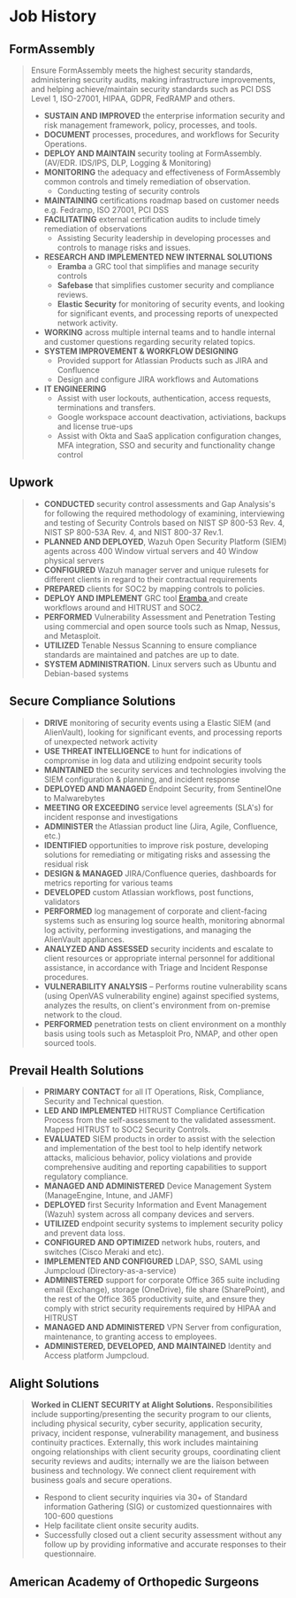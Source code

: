 # Job History

## FormAssembly

> Ensure FormAssembly meets the highest security standards, administering security audits, making infrastructure improvements, and helping achieve/maintain security standards such as PCI DSS Level 1, ISO-27001, HIPAA, GDPR, FedRAMP and others.
>
> * **SUSTAIN AND IMPROVED** the enterprise information security and risk management framework, policy, processes, and tools.
> * **DOCUMENT** processes, procedures, and workflows for Security Operations.
> * **DEPLOY AND MAINTAIN** security tooling at FormAssembly. (AV/EDR. IDS/IPS, DLP, Logging & Monitoring)
> * **MONITORING** the adequacy and effectiveness of FormAssembly common controls and timely remediation of observation.
>   * Conducting testing of security controls
> * **MAINTAINING** certifications roadmap based on customer needs e.g. Fedramp, ISO 27001, PCI DSS
> * **FACILITATING** external certification audits to include timely remediation of observations
>   * Assisting Security leadership in developing processes and controls to manage risks and issues.
> * **RESEARCH AND IMPLEMENTED NEW INTERNAL SOLUTIONS**
>   * **Eramba** a GRC tool that simplifies and manage security controls
>   * **Safebase** that simplifies customer security and compliance reviews.
>   * **Elastic Security** for monitoring of security events, and looking for significant events, and processing reports of unexpected network activity.
> * **WORKING** across multiple internal teams and to handle internal and customer questions regarding security related topics.
> * **SYSTEM IMPROVEMENT & WORKFLOW DESIGNING**&#x20;
>   * Provided support for Atlassian Products such as JIRA and Confluence
>   * Design and configure JIRA workflows and Automations
> * **IT ENGINEERING**
>   * Assist with user lockouts, authentication, access requests, terminations and transfers.
>   * Google workspace account deactivation, activiations, backups and license true-ups
>   * Assist with Okta and SaaS application configuration changes, MFA integration, SSO and security and functionality change control



## Upwork

> * **CONDUCTED** security control assessments and Gap Analysis's for following the required methodology of examining, interviewing and testing of Security Controls based on NIST SP 800-53 Rev. 4, NIST SP 800-53A Rev. 4, and NIST 800-37 Rev.1.
> * **PLANNED AND DEPLOYED**, Wazuh Open Security Platform (SIEM) agents  across 400 Window virtual servers and 40 Window physical servers
> * **CONFIGURED** Wazuh manager server and unique rulesets for different clients in regard to their contractual requirements
> * **PREPARED** clients for SOC2 by mapping controls to policies.
> * **DEPLOY AND IMPLEMENT** GRC tool [Eramba ](https://www.eramba.org/)and create workflows around and HITRUST and SOC2.
> * **PERFORMED** Vulnerability Assessment and Penetration Testing using commercial and open source tools such as Nmap, Nessus, and Metasploit.&#x20;
> * **UTILIZED** Tenable Nessus Scanning to ensure compliance standards are maintained and patches are up to date.&#x20;
> * **SYSTEM ADMINISTRATION.** Linux servers such as Ubuntu and Debian-based systems



## Secure Compliance Solutions

> * **DRIVE** monitoring of security events using a Elastic SIEM (and AlienVault), looking for significant events, and processing reports of unexpected network activity
> * **USE THREAT INTELLIGENCE** to hunt for indications of compromise in log data and utilizing endpoint security tools
> * **MAINTAINED** the security services and technologies involving the SIEM  configuration & planning, and incident response
> * **DEPLOYED AND MANAGED** Endpoint Security, from SentinelOne to Malwarebytes
> * **MEETING OR EXCEEDING** service level agreements (SLA's) for incident response and investigations
> * **ADMINISTER** the Atlassian product line (Jira, Agile, Confluence, etc.)
> * **IDENTIFIED** opportunities to improve risk posture, developing solutions for remediating or mitigating risks and assessing the residual risk
> * **DESIGN & MANAGED** JIRA/Confluence queries, dashboards for metrics reporting for various teams
> * **DEVELOPED** custom Atlassian workflows, post functions, validators
> * **PERFORMED** log management of corporate and client-facing systems such as ensuring log source health, monitoring abnormal log activity, performing investigations, and managing the AlienVault appliances.
> * **ANALYZED AND ASSESSED** security incidents and escalate to client resources or appropriate internal personnel for additional assistance, in accordance with Triage and Incident Response procedures.
> * **VULNERABILITY ANALYSIS** – Performs routine vulnerability scans (using OpenVAS vulnerability engine) against specified systems, analyzes the results, on client's environment from on-premise network to the cloud.
> * **PERFORMED** penetration tests on client environment on a monthly basis using tools such as Metasploit Pro, NMAP, and other open sourced tools.



## Prevail Health Solutions

> * **PRIMARY CONTACT** for all IT Operations, Risk, Compliance, Security and Technical question.
> * **LED AND IMPLEMENTED** HITRUST Compliance Certification Process from the self-assessment to the validated assessment. Mapped HITRUST to SOC2 Security Controls.
> * **EVALUATED** SIEM products in order to assist with the selection and implementation of the best tool to help identify network attacks, malicious behavior, policy violations and provide comprehensive auditing and reporting capabilities to support regulatory compliance.
> * **MANAGED AND ADMINISTERED** Device Management System (ManageEngine, Intune, and JAMF)
> * **DEPLOYED** first Security Information and Event Management (Wazuh) system across all company devices and servers.
> * **UTILIZED** endpoint security systems to implement security policy and prevent data loss.
> * **CONFIGURED AND OPTIMIZED** network hubs, routers, and switches (Cisco Meraki and etc).
> * **IMPLEMENTED AND CONFIGURED** LDAP, SSO, SAML using Jumpcloud (Directory-as-a-service)
> * **ADMINISTERED** support for corporate Office 365 suite including email (Exchange), storage (OneDrive), file share (SharePoint), and the rest of the Office 365 productivity suite, and ensure they comply with strict security requirements required by HIPAA and HITRUST
> * **MANAGED AND ADMINISTERED** VPN Server from configuration, maintenance, to granting access to employees.
> * **ADMINISTERED, DEVELOPED, AND MAINTAINED** Identity and Access platform Jumpcloud.



## Alight Solutions

> **Worked in CLIENT SECURITY at Alight Solutions.** Responsibilities include supporting/presenting the security program to our clients, including physical security, cyber security, application security, privacy, incident response, vulnerability management, and business continuity practices. Externally, this work includes maintaining ongoing relationships with client security groups, coordinating client security reviews and audits; internally we are the liaison between business and technology. We connect client requirement with business goals and secure operations.
>
> * Respond to client security inquiries via 30+ of Standard information Gathering (SIG) or customized questionnaires with 100-600 questions
> * Help facilitate client onsite security audits.
> * Successfully closed out a client security assessment without any follow up by providing informative and accurate responses to their questionnaire.



## American Academy of Orthopedic Surgeons





